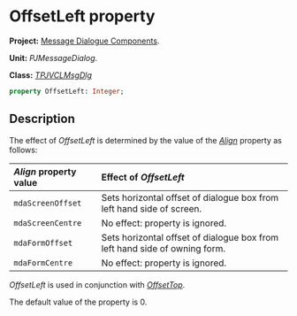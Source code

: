 # OffsetLeft property #

**Project:** [Message Dialogue Components](../API.md).

**Unit:** _PJMessageDialog_.

**Class:** _[TPJVCLMsgDlg](./TPJVCLMsgDlg.md)_

```pascal
property OffsetLeft: Integer;
```

## Description ##

The effect of _OffsetLeft_ is determined by the value of the _[Align](./TPJVCLMsgDlg-Align.md)_ property as follows:

| **_Align_ property value** | **Effect of _OffsetLeft_** |
|:---------------------------|:---------------------------|
| `mdaScreenOffset` | Sets horizontal offset of dialogue box from left hand side of screen. |
| `mdaScreenCentre` | No effect: property is ignored. |
| `mdaFormOffset` | Sets horizontal offset of dialogue box from left hand side of owning form. |
| `mdaFormCentre` | No effect: property is ignored.|

_OffsetLeft_ is used in conjunction with _[OffsetTop](./TPJVCLMsgDlg-OffsetTop.md)_.

The default value of the property is 0.